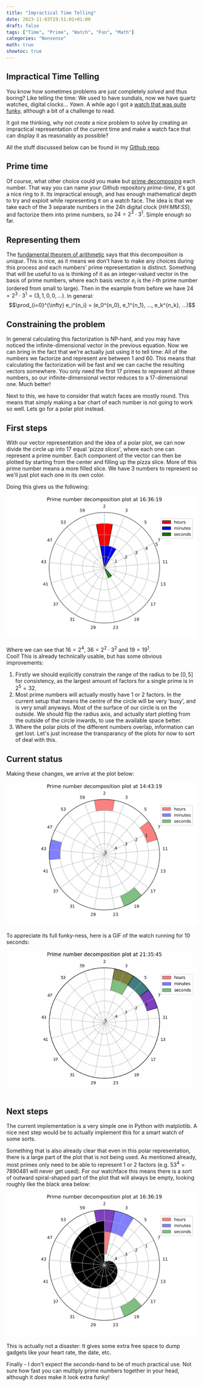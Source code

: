 ```yaml
---
title: "Impractical Time Telling"
date: 2023-11-03T19:51:01+01:00
draft: false
tags: ["Time", "Prime", "Watch", "Fun", "Math"]
categories: "Nonsense"
math: true
showtoc: true
---
```


## Impractical Time Telling

You know how sometimes problems are just completely *solved* and thus boring? Like telling the time: We used to have sundials, now we have quartz watches, digital clocks... *Yawn*. A while ago I got a [watch that was quite funky](https://projectswatches.com/cdn/shop/files/bauhausblackhero.jpg?v=1688088927&width=800), although a bit of a challenge to read.

It got me thinking, why not *create* a nice problem to solve by creating an impractical representation of the current time and make a watch face that can display it as reasonably as possible?

All the stuff discussed below can be found in my [Github repo](https://github.com/jbukala/prime_time).

## Prime time

Of course, what other choice could you make but [prime decomposing](https://en.wikipedia.org/wiki/Integer_factorization) each number. That way you can name your Github repository *prime-time*, it's got a nice ring to it. Its impractical enough, and has enough mathematical depth to try and exploit while representing it on a watch face. The idea is that we take each of the 3 separate numbers in the 24h digital clock (*HH:MM:SS*), and factorize them into prime numbers, so $24 = 2^3 \cdot 3^1$. Simple enough so far.

## Representing them
The [fundamental theorem of arithmetic](https://en.wikipedia.org/wiki/Fundamental_theorem_of_arithmetic) says that this decomposition is *unique*. This is nice, as it means we don't have to make any choices during this process and each numbers' prime representation is distinct. Something that will be useful to us is thinking of it as an integer-valued vector in the basis of prime numbers, where each basis vector $e_i$ is the *i*-th prime number (ordered from small to large). Then in the example from before we have $24 = 2^3 \cdot 3^1 = (3,1,0,0,...)$. In general:
$$\prod_{i=0}^{\infty} e_i^{n_i} = (e_0^{n_0}, e_1^{n_1}, ..., e_k^{n_k}, ...)$$

## Constraining the problem

In general calculating this factorization is NP-hard, and you may have noticed the infinite-dimensional vector in the previous equation. Now we can bring in the fact that we're actually just using it to tell time: All of the numbers we factorize and represent are between 1 and 60. This means that calculating the factorization will be fast and we can cache the resulting vectors somewhere. You only need the first 17 primes to represent all these numbers, so our infinite-dimensional vector reduces to a 17-dimensional one. Much better!

Next to this, we have to consider that watch faces are mostly round. This means that simply making a bar chart of each number is not going to work so well. Lets go for a polar plot instead.

## First steps

With our vector representation and the idea of a polar plot, we can now divide the circle up into 17 equal '*pizza slices*', where each one can represent a prime number. Each component of the vector can then be plotted by starting from the center and filling up the pizza slice. More of this prime number means a more filled slice. We have 3 numbers to represent so we'll just plot each one in its own color. 

Doing this gives us the following:

![Prime time first polar plot](images/first_polar_plot.svg)

Where we can see that $16 = 2^4$, $36 = 2^2 \cdot 3^2$ and $19 = 19^1$.\
Cool! This is already technically usable, but has some obvious improvements:
1. Firstly we should explicitly constrain the range of the radius to be $[0,5]$ for consistency, as the largest amount of factors for a single prime is in $2^5 = 32$.
2. Most prime numbers will actually mostly have 1 or 2 factors. In the current setup that means the centre of the circle will be very 'busy', and is very small anyways. Most of the surface of our circle is on the outside. We should flip the radius axis, and actually start plotting from the outside of the circle inwards, to use the available space better.
3. Where the polar plots of the different numbers overlap, information can get lost. Let's just increase the transparancy of the plots for now to sort of deal with this.

## Current status

Making these changes, we arrive at the plot below:

![Prime time watch face](images/prime_time_current.svg)

To appreciate its full funky-ness, here is a GIF of the watch running for 10 seconds:

![Prime time watch running for 10 seconds](images/running_clock.gif)

## Next steps

The current implementation is a very simple one in Python with matplotlib. A nice next step would be to actually implement this for a smart watch of some sorts.

Something that is also already clear that even in this polar representation, there is a large part of the plot that is not being used. As mentioned already, most primes only need to be able to represent 1 or 2 factors (e.g. $53^4 = 7890481$ will never get used). For our watchface this means there is a sort of outward spiral-shaped part of the plot that will always be empty, looking roughly like the black area below:

![Empty part of current plot](images/empty_spiral.svg)

This is actually not a disaster: It gives some extra free space to dump gadgets like your heart rate, the date, etc.

Finally - I don't expect the *seconds*-hand to be of much practical use. Not sure how fast you can multiply prime numbers together in your head, although it *does* make it look extra funky!